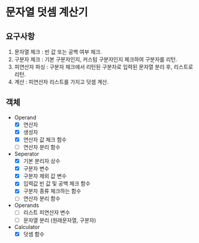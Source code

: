 # 문자열 덧셈 계산기

## 요구사항

1. 문자열 체크 : 빈 값 또는 공백 여부 체크.
2. 구분자 체크 : 기본 구분자인지, 커스텀 구분자인지 체크하여 구분자를 리턴.
3. 피연산자 파싱 : 구분자 체크에서 리턴된 구분자로 입력된 문자열 분리 후, 리스트로 리턴.
4. 계산 : 피연산자 리스트를 가지고 덧셈 계산.

## 객체

- Operand
  - [x] 연산자
  - [x] 생성자
  - [x] 연산자 값 체크 함수
  - [ ] 연산자 분리 함수

- Seperator
  - [x] 기본 분리자 상수
  - [x] 구분자 변수
  - [x] 구분자 제외 값 변수
  - [x] 입력값 빈 값 및 공백 체크 함수
  - [x] 구분자 종류 체크하는 함수
  - [ ] 연산자 분리 함수

- Operands
  - [ ] 리스트 피연산자 변수
  - [ ] 문자열 분리 (원래문자열, 구분자)

- Calculator
  - [x] 덧셈 함수
